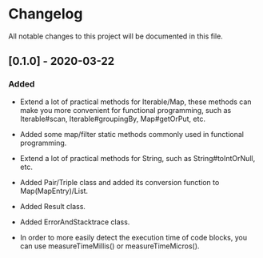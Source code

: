 # Changelog

All notable changes to this project will be documented in this file.

## [0.1.0] - 2020-03-22

### Added

- Extend a lot of practical methods for Iterable/Map,
these methods can make you more convenient for functional programming,
such as Iterable#scan, Iterable#groupingBy, Map#getOrPut, etc.

- Added some map/filter static methods commonly used in functional programming.

- Extend a lot of practical methods for String, such as String#toIntOrNull, etc.

- Added Pair/Triple class and added its conversion function to Map(MapEntry)/List.

- Added Result class.

- Added ErrorAndStacktrace class.

- In order to more easily detect the execution time of code blocks,
you can use measureTimeMillis() or measureTimeMicros().
